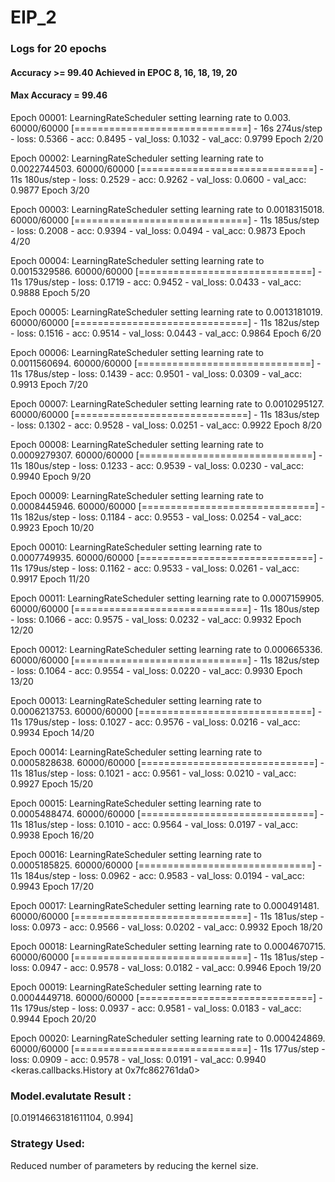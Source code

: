 # EIP_2


### Logs for 20 epochs 
#### Accuracy >= 99.40 Achieved in EPOC 8, 16, 18, 19, 20
#### Max Accuracy = 99.46

Epoch 00001: LearningRateScheduler setting learning rate to 0.003.
60000/60000 [==============================] - 16s 274us/step - loss: 0.5366 - acc: 0.8495 - val_loss: 0.1032 - val_acc: 0.9799
Epoch 2/20

Epoch 00002: LearningRateScheduler setting learning rate to 0.0022744503.
60000/60000 [==============================] - 11s 180us/step - loss: 0.2529 - acc: 0.9262 - val_loss: 0.0600 - val_acc: 0.9877
Epoch 3/20

Epoch 00003: LearningRateScheduler setting learning rate to 0.0018315018.
60000/60000 [==============================] - 11s 185us/step - loss: 0.2008 - acc: 0.9394 - val_loss: 0.0494 - val_acc: 0.9873
Epoch 4/20

Epoch 00004: LearningRateScheduler setting learning rate to 0.0015329586.
60000/60000 [==============================] - 11s 179us/step - loss: 0.1719 - acc: 0.9452 - val_loss: 0.0433 - val_acc: 0.9888
Epoch 5/20

Epoch 00005: LearningRateScheduler setting learning rate to 0.0013181019.
60000/60000 [==============================] - 11s 182us/step - loss: 0.1516 - acc: 0.9514 - val_loss: 0.0443 - val_acc: 0.9864
Epoch 6/20

Epoch 00006: LearningRateScheduler setting learning rate to 0.0011560694.
60000/60000 [==============================] - 11s 178us/step - loss: 0.1439 - acc: 0.9501 - val_loss: 0.0309 - val_acc: 0.9913
Epoch 7/20

Epoch 00007: LearningRateScheduler setting learning rate to 0.0010295127.
60000/60000 [==============================] - 11s 183us/step - loss: 0.1302 - acc: 0.9528 - val_loss: 0.0251 - val_acc: 0.9922
Epoch 8/20

Epoch 00008: LearningRateScheduler setting learning rate to 0.0009279307.
60000/60000 [==============================] - 11s 180us/step - loss: 0.1233 - acc: 0.9539 - val_loss: 0.0230 - val_acc: 0.9940
Epoch 9/20

Epoch 00009: LearningRateScheduler setting learning rate to 0.0008445946.
60000/60000 [==============================] - 11s 182us/step - loss: 0.1184 - acc: 0.9553 - val_loss: 0.0254 - val_acc: 0.9923
Epoch 10/20

Epoch 00010: LearningRateScheduler setting learning rate to 0.0007749935.
60000/60000 [==============================] - 11s 179us/step - loss: 0.1162 - acc: 0.9533 - val_loss: 0.0261 - val_acc: 0.9917
Epoch 11/20

Epoch 00011: LearningRateScheduler setting learning rate to 0.0007159905.
60000/60000 [==============================] - 11s 180us/step - loss: 0.1066 - acc: 0.9575 - val_loss: 0.0232 - val_acc: 0.9932
Epoch 12/20

Epoch 00012: LearningRateScheduler setting learning rate to 0.000665336.
60000/60000 [==============================] - 11s 182us/step - loss: 0.1064 - acc: 0.9554 - val_loss: 0.0220 - val_acc: 0.9930
Epoch 13/20

Epoch 00013: LearningRateScheduler setting learning rate to 0.0006213753.
60000/60000 [==============================] - 11s 179us/step - loss: 0.1027 - acc: 0.9576 - val_loss: 0.0216 - val_acc: 0.9934
Epoch 14/20

Epoch 00014: LearningRateScheduler setting learning rate to 0.0005828638.
60000/60000 [==============================] - 11s 181us/step - loss: 0.1021 - acc: 0.9561 - val_loss: 0.0210 - val_acc: 0.9927
Epoch 15/20

Epoch 00015: LearningRateScheduler setting learning rate to 0.0005488474.
60000/60000 [==============================] - 11s 181us/step - loss: 0.1010 - acc: 0.9564 - val_loss: 0.0197 - val_acc: 0.9938
Epoch 16/20

Epoch 00016: LearningRateScheduler setting learning rate to 0.0005185825.
60000/60000 [==============================] - 11s 184us/step - loss: 0.0962 - acc: 0.9583 - val_loss: 0.0194 - val_acc: 0.9943
Epoch 17/20

Epoch 00017: LearningRateScheduler setting learning rate to 0.000491481.
60000/60000 [==============================] - 11s 181us/step - loss: 0.0973 - acc: 0.9566 - val_loss: 0.0202 - val_acc: 0.9932
Epoch 18/20

Epoch 00018: LearningRateScheduler setting learning rate to 0.0004670715.
60000/60000 [==============================] - 11s 181us/step - loss: 0.0947 - acc: 0.9578 - val_loss: 0.0182 - val_acc: 0.9946
Epoch 19/20

Epoch 00019: LearningRateScheduler setting learning rate to 0.0004449718.
60000/60000 [==============================] - 11s 179us/step - loss: 0.0937 - acc: 0.9581 - val_loss: 0.0183 - val_acc: 0.9944
Epoch 20/20

Epoch 00020: LearningRateScheduler setting learning rate to 0.000424869.
60000/60000 [==============================] - 11s 177us/step - loss: 0.0909 - acc: 0.9578 - val_loss: 0.0191 - val_acc: 0.9940
<keras.callbacks.History at 0x7fc862761da0>


### Model.evalutate Result : 
[0.01914663181611104, 0.994]

### Strategy Used:
Reduced number of parameters by reducing the kernel size.

